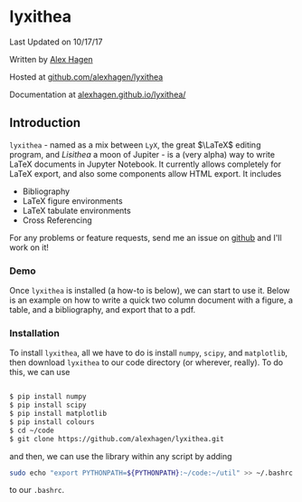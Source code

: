 
# lyxithea

Last Updated on 10/17/17

Written by [Alex Hagen](http://alexhagen.github.io)

Hosted at [github.com/alexhagen/lyxithea](http://github.com/alexhagen/lyxithea)

Documentation at [alexhagen.github.io/lyxithea/](http://alexhagen.github.io/lyxithea/)

## Introduction

``lyxithea`` - named as a mix between ``LyX``, the great $\LaTeX$ editing program, and *Lisithea* a moon of Jupiter - is a (very alpha) way to write LaTeX documents in Jupyter Notebook.  It currently allows completely for LaTeX export, and also some components allow HTML export.  It includes

- Bibliography
- LaTeX figure environments
- LaTeX tabulate environments
- Cross Referencing

For any problems or feature requests, send me an issue on [github](github.com/alexhagen/lyxithea) and I'll work on it!

### Demo

Once ``lyxithea`` is installed (a how-to is below), we can start to use it.  Below is an example on how to write a quick two column document with a figure, a table, and a bibliography, and export that to a pdf.

### Installation

To install `lyxithea`, all we have to do is install `numpy`, `scipy`, and
`matplotlib`, then download `lyxithea` to our code directory (or wherever, really).
To do this, we can use

```bash

$ pip install numpy
$ pip install scipy
$ pip install matplotlib
$ pip install colours
$ cd ~/code
$ git clone https://github.com/alexhagen/lyxithea.git

```

and then, we can use the library within any script by adding

```bash
sudo echo "export PYTHONPATH=${PYTHONPATH}:~/code:~/util" >> ~/.bashrc

```
to our ``.bashrc``.


```python

```
